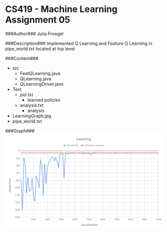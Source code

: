 CS419 - Machine Learning Assignment 05
======================================

###Author###
Julia Froegel

###Description###
Implemented Q Learning and Feature Q Learning in pipe_world.txt located at top level

###Content###
- src
     - FeatQLearning.java
     - QLearning.java
     - QLearningDriver.jave
- Text
     - pol.txt
          - learned policies
     - analysis.txt
          - analysis
- LearningGraph.jpg
- pipe_world.txt

###Graph###
![Graph](LearningGraph.jpg)
